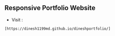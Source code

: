 ## Responsive Portfolio Website 
- Visit :
```
[https://dinesh1199md.github.io/dineshportfolio/]
```
  

